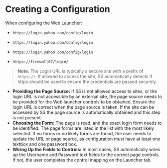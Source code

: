 [title]: # (Creating a Configuration)
[tags]: # (Launcher)
[priority]: # (1000)

# Creating a Configuration

When configuring the Web Launcher:

  - `https://login.yahoo.com/config/login`
   - `https://login.yahoo.com/config/login`

  - `https://login.yahoo.com/config/login`
   - `https://firewall07/login/`

> **Note:** The Login URL is typically a secure site with a prefix of `https://`. If allowed to access the site, SS automatically detects if https should be used to ensure the credentials are passed securely.

- **Providing the Page Source:** If SS is not allowed access to sites, or the login URL is not accessible by an external site, the page source needs to be provided for the Web launcher controls to be obtained. Ensure the login URL is correct when the page source is taken. If the site can be accessed by SS the page source is automatically obtained and this step is not present.
- **Choosing the Form:** The page is read, and the exact login form needs to be identified. The page forms are listed in the list with the most likely selected. If no forms or no likely forms are found, the user needs to update the URL or page source, as configuration must have at least one textbox and one password box.
- **Wiring Up the Fields to Controls:** In most cases, SS automatically wires up the Username and Password text fields to the correct page controls. If not, the user completes the control mapping on the Launcher tab.
